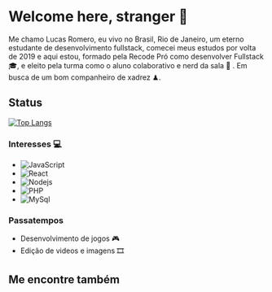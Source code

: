 # Welcome here, stranger 👋

Me chamo Lucas Romero, eu vivo no Brasil, Rio de Janeiro, um eterno estudante de desenvolvimento fullstack, comecei meus estudos por volta de 2019 e aqui estou, 
formado pela Recode Pró como desenvolver Fullstack 🎓, e eleito pela turma como o aluno colaborativo e nerd da sala 🏅 .
Em busca de um bom companheiro de xadrez ♟.

## Status
[![Top Langs](https://github-readme-stats.vercel.app/api/top-langs/?username=RomeroLucas&layout=compact)](https://github.com/RomeroLucas/github-readme-stats)

### Interesses 💻
- ![JavaScript](https://img.shields.io/badge/-JavaScript-%23F7DF1C?style=flat-square&logo=javascript&logoColor=000000&labelColor=%23F7DF1C&color=%23FFCE5A)
- ![React](https://img.shields.io/badge/-React-%23F7DF1C?style=flat-square&logo=react&logoColor=ffffff&labelColor=blue&color=blue)
- ![Nodejs](https://img.shields.io/badge/-Nodejs-339933?style=flat-square&logo=Node.js&logoColor=ffffff)
- ![PHP](https://img.shields.io/badge/-PHP-%23F7DF1C?style=flat-square&logo=PHP&logoColor=ffffff&labelColor=blue&color=blue)
- ![MySql](https://img.shields.io/badge/-MySQL-%23F7DF1C?style=flat-square&logo=MySQL&logoColor=00008b&labelColor=%00008b&color=%00008b)

### Passatempos
- Desenvolvimento de jogos 🎮
- Edição de videos e imagens 🎞

## Me encontre também 


<!--
**RomeroLucas/RomeroLucas** is a ✨ _special_ ✨ repository because its `README.md` (this file) appears on your GitHub profile.

Here are some ideas to get you started:

- 🔭 I’m currently working on ...
- 🌱 I’m currently learning ...
- 👯 I’m looking to collaborate on ...
- 🤔 I’m looking for help with ...
- 💬 Ask me about ...
- 📫 How to reach me: ...
- 😄 Pronouns: ...
- ⚡ Fun fact: ...
-->
